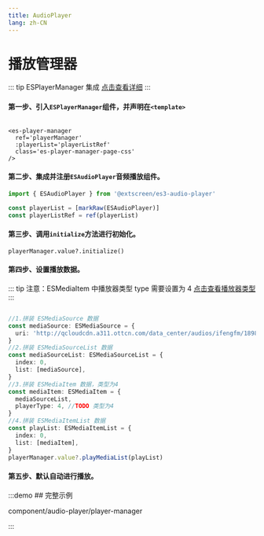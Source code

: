 ```yaml
---
title: AudioPlayer
lang: zh-CN
---
```


# 播放管理器

::: tip ESPlayerManager 集成
[点击查看详细](/zh-CN/component/player-manager/installation)
:::

#### 第一步、引入`ESPlayerManager`组件，并声明在`<template>`

```vue

<es-player-manager
  ref='playerManager'
  :playerList='playerListRef'
  class='es-player-manager-page-css'
/>
```

#### 第二步、集成并注册`ESAudioPlayer`音频播放组件。

```ts
import { ESAudioPlayer } from '@extscreen/es3-audio-player'

const playerList = [markRaw(ESAudioPlayer)]
const playerListRef = ref(playerList)
```

#### 第三步、调用`initialize`方法进行初始化。

`playerManager.value?.initialize()`

#### 第四步、设置播放数据。

::: tip 注意：ESMediaItem 中播放器类型 type 需要设置为 4
[点击查看播放器类型](/zh-CN/component/player-manager/player-type)
:::

```ts

//1.拼装 ESMediaSource 数据
const mediaSource: ESMediaSource = {
  uri: 'http://qcloudcdn.a311.ottcn.com/data_center/audios/ifengfm/1898049/9644712/2ff957624598b7b105d5c86b809c854c.mp3',
}
//2.拼装 ESMediaSourceList 数据
const mediaSourceList: ESMediaSourceList = {
  index: 0,
  list: [mediaSource],
}
//3.拼装 ESMediaItem 数据，类型为4
const mediaItem: ESMediaItem = {
  mediaSourceList,
  playerType: 4, //TODO 类型为4
}
//4.拼装 ESMediaItemList 数据
const playList: ESMediaItemList = {
  index: 0,
  list: [mediaItem],
}
playerManager.value?.playMediaList(playList)
```

#### 第五步、默认自动进行播放。

:::demo ## 完整示例

component/audio-player/player-manager

:::
